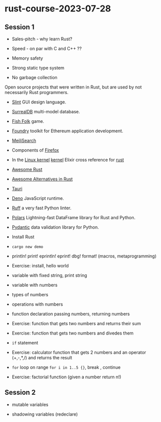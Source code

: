 # rust-course-2023-07-28

## Session 1

* Sales-pitch - why learn Rust?

* Speed - on par with C and C++ ??
* Memory safety

* Strong static type system
* No garbage collection


Open source projects that were written in Rust, but are used by not necessarily Rust programmers.

* [Slint](https://slint.dev/) GUI design language.
* [SurrealDB](https://surrealdb.com/) multi-model database.
* [Fish Folk](https://fishfolk.org/) game.
* [Foundry](https://github.com/foundry-rs/foundry) toolkit for Ethereum application development.

* [MeiliSearch](https://www.meilisearch.com/)
* Components of [Firefox](https://www.mozilla.org/en-US/firefox/)
* In the [Linux kernel](https://docs.kernel.org/rust/index.html)  [kernel](https://git.kernel.org/) Elixir cross reference for [rust](https://elixir.bootlin.com/linux/v6.4.7/source/rust)

* [Awesome Rust](https://github.com/rust-unofficial/awesome-rust)
* [Awesome Alternatives in Rust](https://github.com/TaKO8Ki/awesome-alternatives-in-rust)

* [Tauri](https://tauri.app/)

* [Deno](https://deno.land/) JavaScript runtime.

* [Ruff](https://beta.ruff.rs/docs/) a very fast Python linter.
* [Polars](https://www.pola.rs/) Lightning-fast DataFrame library for Rust and Python.
* [Pydantic](https://docs.pydantic.dev/latest/) data validation library for Python.

* Install Rust

* `cargo new demo`

* println! print!   eprintln!   eprint!  dbg!  format!  (macros, metaprogramming)

* Exercise: install, hello world

* variable with fixed string, print string

* variable with numbers
* types of numbers
* operations with numbers

* function declaration passing numbers, returning numbers

* Exercise: function that gets two numbers and returns their sum
* Exercise: function that gets two numbers and divedes them

* `if` statement

* Exercise: calculator function that gets 2 numbers and an operator (+,-,*,/) and returns the result

* `for` loop on range `for i in 1..5 {}`, break , continue

* Exercise: factorial function (given a number return n!)



## Session 2

* mutable variables

* shadowing variables (redeclare)


